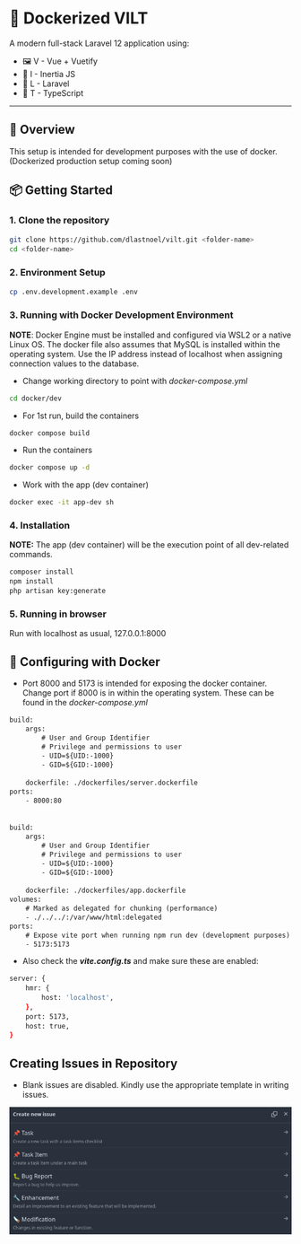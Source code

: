 # 🚀 Dockerized VILT

A modern full-stack Laravel 12 application using:

- 🖼️ V - Vue + Vuetify
- 🧭 I - Inertia JS
- 🔗 L - Laravel
- 🎨 T - TypeScript

---



## 🌇 Overview
This setup is intended for development purposes with the use of docker. (Dockerized production setup coming soon)




## 📦 Getting Started

### 1. Clone the repository

```bash
git clone https://github.com/dlastnoel/vilt.git <folder-name>
cd <folder-name>
```

### 2. Environment Setup
```bash
cp .env.development.example .env
```

### 3. Running with Docker Development Environment
**NOTE**: Docker Engine must be installed and configured via WSL2 or a native Linux OS. The docker file also assumes that MySQL is installed within the operating system. Use the IP address instead of localhost when assigning connection values to the database.

* Change working directory to point with *docker-compose.yml*
```bash
cd docker/dev
```

* For 1st run, build the containers
```bash
docker compose build
```

* Run the containers
``` bash
docker compose up -d
```

* Work with the app (dev container)
```bash
docker exec -it app-dev sh
```


### 4. Installation
**NOTE:** The app (dev container) will be the execution point of all dev-related commands.

```bash
composer install
npm install
php artisan key:generate
```

### 5. Running in browser
Run with localhost as usual, 127.0.0.1:8000

## 🐋 Configuring with Docker

* Port 8000 and 5173 is intended for exposing the docker container. Change port if 8000 is in within the operating system. These can be found in the *docker-compose.yml*


```
build:
    args:
        # User and Group Identifier
        # Privilege and permissions to user
        - UID=${UID:-1000}
        - GID=${GID:-1000}

    dockerfile: ./dockerfiles/server.dockerfile
ports:
    - 8000:80


build:
    args:
        # User and Group Identifier
        # Privilege and permissions to user
        - UID=${UID:-1000}
        - GID=${GID:-1000}

    dockerfile: ./dockerfiles/app.dockerfile
volumes:
    # Marked as delegated for chunking (performance)
    - ./../../:/var/www/html:delegated
ports:
    # Expose vite port when running npm run dev (development purposes)
    - 5173:5173
```

* Also check the ***vite.config.ts*** and make sure these are enabled:
```bash
server: {
    hmr: {
        host: 'localhost',
    },
    port: 5173,
    host: true,
}
```



## Creating Issues in Repository
* Blank issues are disabled. Kindly use the appropriate template in writing issues.

![alt text](./readme/issue_templates.png)
